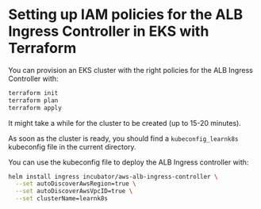 # Setting up IAM policies for the ALB Ingress Controller in EKS with Terraform

You can provision an EKS cluster with the right policies for the ALB Ingress Controller with:

```bash
terraform init
terraform plan
terraform apply
```

It might take a while for the cluster to be created (up to 15-20 minutes).

As soon as the cluster is ready, you should find a `kubeconfig_learnk8s` kubeconfig file in the current directory.

You can use the kubeconfig file to deploy the ALB Ingress controller with:

```bash
helm install ingress incubator/aws-alb-ingress-controller \
  --set autoDiscoverAwsRegion=true \
  --set autoDiscoverAwsVpcID=true \
  --set clusterName=learnk8s
```
